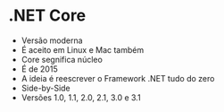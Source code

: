 # .NET Core

- Versão moderna
- É aceito em Linux e Mac também
- Core segnifica núcleo
- É de 2015
- A ideia é reescrever o Framework .NET tudo do zero
- Side-by-Side
- Versões 1.0, 1.1, 2.0, 2.1, 3.0 e 3.1
